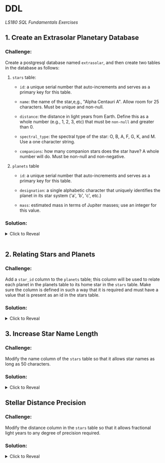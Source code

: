 # DDL
*LS180 SQL Fundamentals Exercises*

## 1. Create an Extrasolar Planetary Database

### Challenge:

Create a postgresql database named `extrasolar`, and then create two tables in the database as follows:

1. `stars` table:

    - `id`: a unique serial number that auto-increments and serves as a primary key for this table.
    
    - `name`: the name of the star,e,g., "Alpha Centauri A". Allow room for 25 characters. Must be unique and non-null.
    
    - `distance`: the distance in light years from Earth. Define this as a whole number (e.g., 1, 2, 3, etc) that must be `non-null` and greater than 0.
    
    - `spectral_type`: the spectral type of the star: O, B, A, F, G, K, and M. Use a one character string.
    
    - `companions`: how many companion stars does the star have? A whole number will do. Must be non-null and non-negative.

2. `planets` table

    - `id`: a unique serial number that auto-increments and serves as a primary key for this table.
    
    - `designation`: a single alphabetic character that uniquely identifies the planet in its star system ('a', 'b', 'c', etc.)
    
    - `mass`: estimated mass in terms of Jupiter masses; use an integer for this value.

### Solution:

<details><summary>Click to Reveal</summary>

```sql
CREATE DATABASE extrasolar;

CREATE TABLE stars (
    id serial PRIMARY KEY,
    name varchar(25) UNIQUE NOT NULL,
    distance integer NOT NULL CHECK (distance > 0),
    spectral_type VARCHAR(1), 
    companions integer NOT NULL CHECK (companions >= 0)
);

CREATE TABLE planets (
    id serial PRIMARY KEY,
    designation varchar(1) UNIQUE,
    mass integer
);
```
</details>

<br>

## 2. Relating Stars and Planets

### Challenge:

Add a `star_id` column to the `planets` table; this column will be used to relate each planet in the planets table to its home star in the `stars` table. Make sure the column is defined in such a way that it is required and must have a value that is present as an id in the stars table.

### Solution:

<details><summary>Click to Reveal</summary>

```sql
ALTER TABLE planets 
ADD COLUMN star_id integer NOT NULL REFERENCES stars (id);
```
</details>

## 3. Increase Star Name Length

### Challenge:

Modify the name column of the `stars` table so that it allows star names as long as 50 characters.

### Solution:

<details><summary>Click to Reveal</summary>

```sql
ALTER TABLE stars 
ALTER COLUMN name TYPE varchar(50);
```
</details>

## Stellar Distance Precision

### Challenge:

Modify the distance column in the `stars` table so that it allows fractional light years to any degree of precision required.


### Solution:

<details><summary>Click to Reveal</summary>

```sql
ALTER TABLE stars
ALTER COLUMN distance TYPE numeric;
```
</details>

